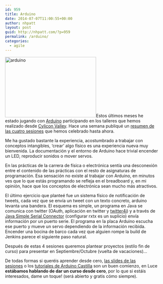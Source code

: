 ```yaml
---
id: 959
title: Arduino
date: 2014-07-07T11:00:55+00:00
author: nhpatt
layout: post
guid: http://nhpatt.com/?p=959
permalink: /arduino/
categories:
  - agile
---
```

[<img class="alignleft wp-image-966 size-medium" src="http://nhpatt.com/nhpatt/wp-content/uploads/2014/07/arduino-300x199.jpg" alt="arduino" width="300" height="199" />](http://nhpatt.com/nhpatt/wp-content/uploads/2014/07/arduino.jpg)Estos últimos meses he estado jugando con [Arduino](http://www.arduino.cc/) participando en los talleres que hemos realizado desde [Cylicon Valley](https://twitter.com/cylicon_valley). Hace una semana publiqué un [resumen de las cuatro sesiones](http://www.cyliconvalley.es/2014/06/25/resumen-de-aprender-arduino/) que hemos celebrado hasta ahora.

Me ha gustado bastante la experiencia, acostumbrado a trabajar con conceptos intangibles, &#8216;crear&#8217; algo físico es una experiencia nueva muy bienvenida. La documentación y el entorno de Arduino hace trivial encender un LED, reproducir sonidos o mover servos.

En las prácticas de la carrera de física o electrónica sentía una desconexión entre el contenido de las prácticas con el resto de asignaturas de programación. Esa sensación no existe al trabajar con Arduino, en minutos ves que lo que estás programando se refleja en el breadboard y, en mi opinión, hace que los conceptos de electrónica sean mucho más atractivos.

El último ejercicio que planteé fue un sistema físico de notificación de tweets, cada vez que se envía un tweet con un texto concreto, arduino levanta una bandera. El esquema es simple, un programa en Java se comunica con twitter (OAuth, aplicación en twitter y [twitter4j](http://twitter4j.org/en/index.html)) y a través de [Java Simple Serial Connector](https://code.google.com/p/java-simple-serial-connector/) (configurar rxtx es un suplicio) envía información por un puerto serie. El programa en la placa Arduino escucha ese puerto y mueve un servo dependiendo de la información recibida. Encender una bocina de barco cada vez que alguien rompe la build de Jenkins parece el siguiente paso natural.

Después de estas 4 sesiones queremos plantear proyectos (estilo fin de curso) para presentar en Septiembre/Octubre (vuelta de vacaciones)&#8230;

De todas formas si queréis aprender desde cero, [las slides de las sesiones](http://www.cyliconvalley.es/2014/06/25/resumen-de-aprender-arduino/) o los [tutoriales de Arduino Castilla](http://castilla.verkstad.cc/es/pagina-principal/) son un buen comienzo, en Luce **estábamos hablando de dar un curso desde cero**, por lo que si estáis interesados, dame un toque! (será abierto y gratis cómo siempre).

